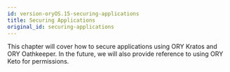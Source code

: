 ```yaml
---
id: version-oryOS.15-securing-applications
title: Securing Applications
original_id: securing-applications
---
```


This chapter will cover how to secure applications using ORY Kratos and ORY
Oathkeeper. In the future, we will also provide reference to using ORY Keto for
permissions.
